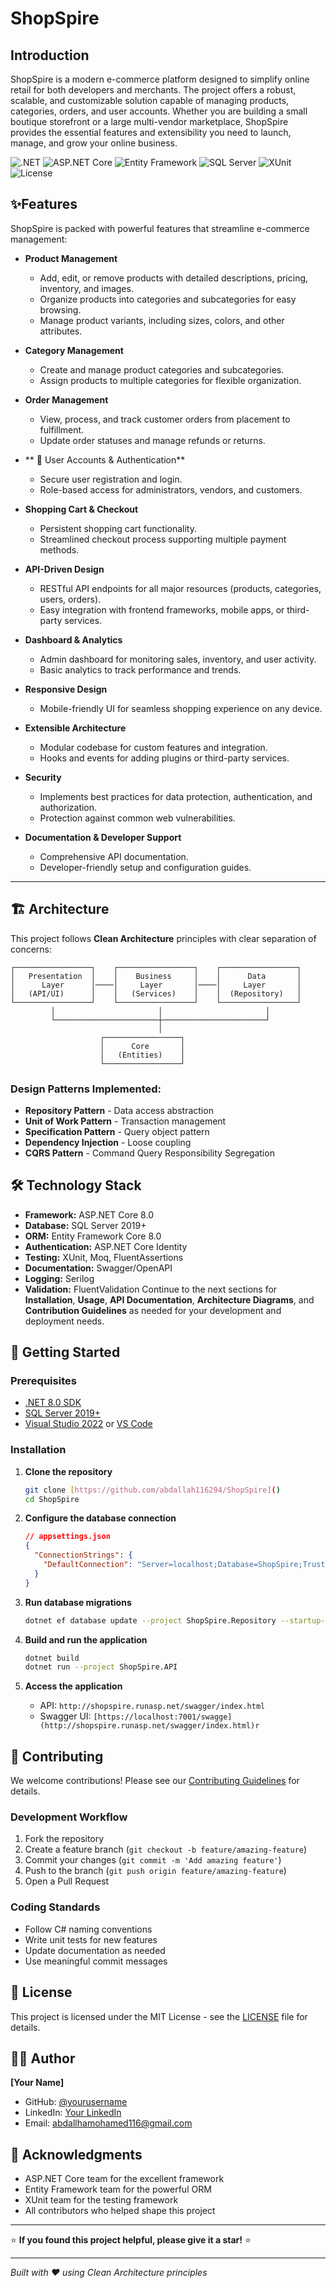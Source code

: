# ShopSpire

## Introduction

ShopSpire is a modern e-commerce platform designed to simplify online retail for both developers and merchants. The project offers a robust, scalable, and customizable solution capable of managing products, categories, orders, and user accounts. Whether you are building a small boutique storefront or a large multi-vendor marketplace, ShopSpire provides the essential features and extensibility you need to launch, manage, and grow your online business.



![.NET](https://img.shields.io/badge/.NET-8.0-blue)
![ASP.NET Core](https://img.shields.io/badge/ASP.NET_Core-8.0-blue)
![Entity Framework](https://img.shields.io/badge/Entity_Framework-Core_8.0-green)
![SQL Server](https://img.shields.io/badge/SQL_Server-2019+-orange)
![XUnit](https://img.shields.io/badge/XUnit-Testing-red)
![License](https://img.shields.io/badge/License-MIT-yellow)

## ✨Features

ShopSpire is packed with powerful features that streamline e-commerce management:

- **Product Management**
  - Add, edit, or remove products with detailed descriptions, pricing, inventory, and images.
  - Organize products into categories and subcategories for easy browsing.
  - Manage product variants, including sizes, colors, and other attributes.

- **Category Management**
  - Create and manage product categories and subcategories.
  - Assign products to multiple categories for flexible organization.

- **Order Management**
  - View, process, and track customer orders from placement to fulfillment.
  - Update order statuses and manage refunds or returns.

- ** 👥 User Accounts & Authentication**
  - Secure user registration and login.
  - Role-based access for administrators, vendors, and customers.

- **Shopping Cart & Checkout**
  - Persistent shopping cart functionality.
  - Streamlined checkout process supporting multiple payment methods.

- **API-Driven Design**
  - RESTful API endpoints for all major resources (products, categories, users, orders).
  - Easy integration with frontend frameworks, mobile apps, or third-party services.

- **Dashboard & Analytics**
  - Admin dashboard for monitoring sales, inventory, and user activity.
  - Basic analytics to track performance and trends.

- **Responsive Design**
  - Mobile-friendly UI for seamless shopping experience on any device.

- **Extensible Architecture**
  - Modular codebase for custom features and integration.
  - Hooks and events for adding plugins or third-party services.

- **Security**
  - Implements best practices for data protection, authentication, and authorization.
  - Protection against common web vulnerabilities.

- **Documentation & Developer Support**
  - Comprehensive API documentation.
  - Developer-friendly setup and configuration guides.

---
## 🏗️ Architecture

This project follows **Clean Architecture** principles with clear separation of concerns:

```
┌─────────────────┐    ┌─────────────────┐    ┌─────────────────┐
│   Presentation  │    │    Business     │    │      Data       │
│      Layer      │────│     Layer       │────│     Layer       │
│   (API/UI)      │    │   (Services)    │    │  (Repository)   │
└─────────────────┘    └─────────────────┘    └─────────────────┘
         │                       │                       │
         └───────────────────────┼───────────────────────┘
                                 │
                    ┌─────────────────┐
                    │      Core       │
                    │   (Entities)    │
                    └─────────────────┘
```

### Design Patterns Implemented:
- **Repository Pattern** - Data access abstraction
- **Unit of Work Pattern** - Transaction management
- **Specification Pattern** - Query object pattern
- **Dependency Injection** - Loose coupling
- **CQRS Pattern** - Command Query Responsibility Segregation

## 🛠️ Technology Stack

- **Framework:** ASP.NET Core 8.0
- **Database:** SQL Server 2019+
- **ORM:** Entity Framework Core 8.0
- **Authentication:** ASP.NET Core Identity
- **Testing:** XUnit, Moq, FluentAssertions
- **Documentation:** Swagger/OpenAPI
- **Logging:** Serilog
- **Validation:** FluentValidation
Continue to the next sections for **Installation**, **Usage**, **API Documentation**, **Architecture Diagrams**, and **Contribution Guidelines** as needed for your development and deployment needs.
## 🚀 Getting Started

### Prerequisites
- [.NET 8.0 SDK](https://dotnet.microsoft.com/download)
- [SQL Server 2019+](https://www.microsoft.com/en-us/sql-server/sql-server-downloads)
- [Visual Studio 2022](https://visualstudio.microsoft.com/) or [VS Code](https://code.visualstudio.com/)

### Installation

1. **Clone the repository**
   ```bash
   git clone [https://github.com/abdallah116294/ShopSpire]()
   cd ShopSpire
   ```

2. **Configure the database connection**
   ```json
   // appsettings.json
   {
     "ConnectionStrings": {
       "DefaultConnection": "Server=localhost;Database=ShopSpire;Trusted_Connection=true;TrustServerCertificate=true;"
     }
   }
   ```

3. **Run database migrations**
   ```bash
   dotnet ef database update --project ShopSpire.Repository --startup-project ShpoSpire.API
   ```

4. **Build and run the application**
   ```bash
   dotnet build
   dotnet run --project ShopSpire.API
   ```

5. **Access the application**
   - API: `http://shopspire.runasp.net/swagger/index.html`
   - Swagger UI: `[https://localhost:7001/swagge](http://shopspire.runasp.net/swagger/index.html)r`
## 🤝 Contributing

We welcome contributions! Please see our [Contributing Guidelines](CONTRIBUTING.md) for details.

### Development Workflow
1. Fork the repository
2. Create a feature branch (`git checkout -b feature/amazing-feature`)
3. Commit your changes (`git commit -m 'Add amazing feature'`)
4. Push to the branch (`git push origin feature/amazing-feature`)
5. Open a Pull Request

### Coding Standards
- Follow C# naming conventions
- Write unit tests for new features
- Update documentation as needed
- Use meaningful commit messages

## 📝 License

This project is licensed under the MIT License - see the [LICENSE](LICENSE) file for details.

## 👨‍💻 Author

**[Your Name]**
- GitHub: [@yourusername]((https://github.com/abdallah116294))
- LinkedIn: [Your LinkedIn](www.linkedin.com/in/abdallha-mohamed-b66926209)
- Email: abdallhamohamed116@gmail.com

## 🙏 Acknowledgments

- ASP.NET Core team for the excellent framework
- Entity Framework team for the powerful ORM
- XUnit team for the testing framework
- All contributors who helped shape this project

---

⭐ **If you found this project helpful, please give it a star!** ⭐

---

*Built with ❤️ using Clean Architecture principles*
